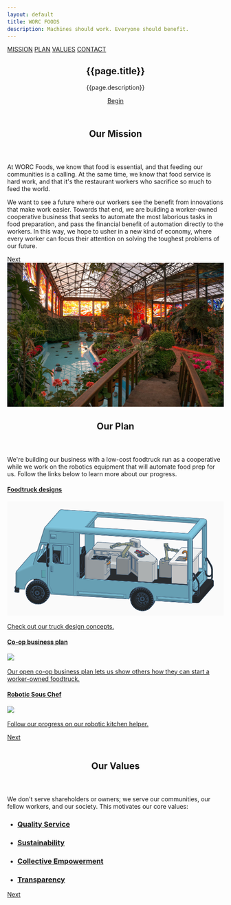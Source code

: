 ```yaml
---
layout: default
title: WORC FOODS
description: Machines should work. Everyone should benefit.
---
```

<style>
    .nothome {
      display: none;
    }
</style>
<div id="navbar">
  <nav>
    <a href='#one' class="goto-next scrolly">MISSION</a>
    <a href='#two' class="goto-next scrolly">PLAN</a>
    <a href='#three' class="goto-next scrolly">VALUES</a>
    <a href='#footer' class="goto-next scrolly">CONTACT</a>
    <!-- <a href='#'>BLOG</a> -->
  </nav>
</div>
<section id="header">
    <header class="major">
        <h1>{{page.title}}</h1>
        <p>{{page.description}}</p>
        <a href="#one" class="button special scrolly" style="margin:20px;padding-left:15px;padding-right:15px;">Begin</a>
    </header>
    <!-- <div class="container">
        <ul class="actions">
            <li></li>
        </ul>
    </div> -->
</section>
<!-- One -->
<section id="one" class="main special">
    <div class="container">
        <!-- <span class="image fit primary"><img src="assets/images/pic01.jpg" alt="" /></span> -->
        <div class="content">
            <header class="major">
                <h2>Our Mission</h2>
            </header>
            <p>At WORC Foods, we know that food is essential, and that feeding our communities is a calling. At the same time, we know that food service is hard work, and that it's the restaurant workers who sacrifice so much to feed the world.
            </p>
            <p>We want to see a future where our workers see the benefit from innovations that make work easier. Towards that end, we are building a worker-owned cooperative business that seeks to automate the most laborious tasks in food preparation, and pass the financial benefit of automation directly to the workers.  In this way, we hope to usher in a new kind of economy, where every worker can focus their attention on solving the toughest problems of our future.</p>
        </div>
        <a href="#two" class="goto-next scrolly">Next</a>
    </div>
</section>

<!-- two -->
<section id="two" class="main special">
    <div class="container">
        <span class="image fit primary"><img src="assets/images/solarpunk.jpg" alt="" /></span>
        <div class="content">
            <header class="major">
                <h2>Our Plan</h2>
            </header>
            <p>We're building our business with a low-cost foodtruck run as a cooperative while we work on the robotics equipment that will automate food prep for us. Follow the links below to learn more about our progress. </p>
            <div>
                <div class="triple">
                    <h4><a href="plan">Foodtruck designs</a></h4>
                    <span class="image fit"><a href="plan"><img src="assets/images/truck_design.png"/></a></span>
                    <p><a href="truck">Check out our truck design concepts.</a></p>
                </div>
                <div class="triple">
                    <h4><a href="plan">Co-op business plan</a></h4>
                    <span class="image fit"><a href="plan"><img src="https://docs.google.com/drawings/d/e/2PACX-1vSMUadZeKCsSbOKKS-eImVG8PR-4NmoNO5tWgyFbqAebpQUf3T2Jd3-GlmqILig5zutbdGItDRDXMga/pub?w=1440&h=1080"/></a></span>
                    <p><a href="plan">Our open co-op business plan lets us show others how they can start a worker-owned foodtruck.</a></p>
                </div>
                <div class="triple">
                    <h4><a href="https://bonkerfield.org/su_chef/">Robotic Sous Chef</a></h4>
                    <span class="image fit"><a href="https://bonkerfield.org/su_chef/"><img src="assets/images/suchef_slices.gif"/></a></span>
                    <p><a href="https://bonkerfield.org/su_chef/">Follow our progress on our robotic kitchen helper.</a></p>
                </div>
            </div>
        </div>
        <a href="#footer" class="goto-next scrolly">Next</a>
    </div>
</section>

<!-- Three -->
<!-- <a href="">quality service</a>, <a href="">sustainable business practices</a>, <a href="">investment in our community</a>, and <a href="">transparency in our operations</a>. -->
<section id="three" class="main special">
    <div class="container">
        <span class="image fit primary"><img src="assets/images/pic03.jpg" alt="" /></span>
        <div class="content">
            <header class="major">
                <h2>Our Values</h2>
            </header>
            <p>We don't serve shareholders or owners; we serve our communities, our fellow workers, and our society. This motivates our core values: </p>
            <ul class="icons-grid">
                <li>
                    <a href="quality"><span class="icon major fa-heart"></span></a>
                    <h3><a href="quality">Quality Service</a></h3>
                </li>
                <li>
                    <a href="sustainability"><span class="icon major fa-leaf"></span></a>
                    <h3><a href="sustainability">Sustainability</a></h3>
                </li>
                <li>
                    <a href="empowerment"><span class="icon major fa-hand-rock-o"></span></a>
                    <h3><a href="empowerment">Collective Empowerment</a></h3>
                </li>
                <li>
                    <a href="transparency"><span class="icon major fa-search"></span></a>
                    <h3><a href="transparency">Transparency</a></h3>
                </li>
            </ul>
        </div>
        <a href="#three" class="goto-next scrolly">Next</a>
    </div>
</section>
